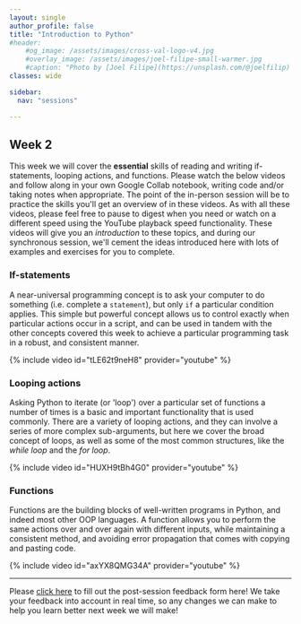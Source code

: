 ```yaml
---
layout: single
author_profile: false
title: "Introduction to Python"
#header:
    #og_image: /assets/images/cross-val-logo-v4.jpg
    #overlay_image: /assets/images/joel-filipe-small-warmer.jpg
    #caption: "Photo by [Joel Filipe](https://unsplash.com/@joelfilip) on [Unsplash](https://unsplash.com)"
classes: wide

sidebar:
  nav: "sessions"

---
```


## Week 2
This week we will cover the **essential** skills of reading and writing if-statements, looping actions, and functions. Please watch the below videos and follow along in your own Google Collab notebook, writing code and/or taking notes when appropriate. The point of the in-person session will be to practice the skills you'll get an overview of in these videos. As with all these videos, please feel free to pause to digest when you need or watch on a different speed using the YouTube playback speed functionality. These videos will give you an *introduction* to these topics, and during our synchronous session, we'll cement the ideas introduced here with lots of examples and exercises for you to complete.

### If-statements

A near-universal programming concept is to ask your computer to do something (i.e. complete a `statement`), but only `if` a particular condition applies. This simple but powerful concept allows us to control exactly when particular actions occur in a script, and can be used in tandem with the other concepts covered this week to achieve a particular programming task in a robust, and consistent manner.

{% include video id="tLE62t9neH8" provider="youtube" %}

### Looping actions

Asking Python to iterate (or 'loop') over a particular set of functions a number of times is a basic and important functionality that is used commonly. There are a variety of looping actions, and they can involve a series of more complex sub-arguments, but here we cover the broad concept of loops, as well as some of the most common structures, like the *while loop* and the *for loop*.

{% include video id="HUXH9tBh4G0" provider="youtube" %}

### Functions

Functions are the building blocks of well-written programs in Python, and indeed most other OOP languages. A function allows you to perform the same actions over and over again with different inputs, while maintaining a consistent method, and avoiding error propagation that comes with copying and pasting code.

{% include video id="axYX8QMG34A" provider="youtube" %}

------------------------------------------------------------------------------

Please [click here](https://forms.gle/S2KXiVkFZhnHqooQ6) to fill out the post-session feedback form here! We take your feedback into account in real time, so any changes we can make to help you learn better next week we will make!
